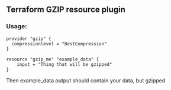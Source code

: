## Terraform GZIP resource plugin

### Usage:

```
provider "gzip" {
  compressionlevel = "BestCompression"
}

resource "gzip_me" "example_data" {
    input = "Thing that will be gzipped"
}

```

Then example_data.output should contain your data, but gzipped